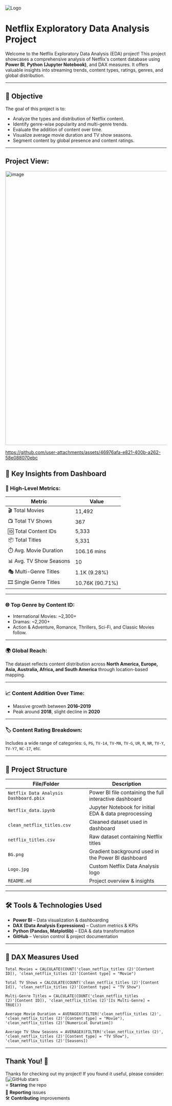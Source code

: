 ![Logo](https://github.com/user-attachments/assets/89197a92-16bf-45c4-8454-6ac53b3f0586)
# Netflix Exploratory Data Analysis Project

Welcome to the Netflix Exploratory Data Analysis (EDA) project! This project showcases a comprehensive analysis of Netflix's content database using **Power BI**, **Python (Jupyter Notebook)**, and DAX measures. It offers valuable insights into streaming trends, content types, ratings, genres, and global distribution.

---

## 🧠 Objective

The goal of this project is to:
- Analyze the types and distribution of Netflix content.
- Identify genre-wise popularity and multi-genre trends.
- Evaluate the addition of content over time.
- Visualize average movie duration and TV show seasons.
- Segment content by global presence and content ratings.

---
## Project View:
<img width="1537" height="856" alt="image" src="https://github.com/user-attachments/assets/1e571916-fbf4-4f6c-8115-0328c1856ebb" />

https://github.com/user-attachments/assets/46976afa-e821-400b-a262-58e088070ebc



## 📌 Key Insights from Dashboard

### 🔢 High-Level Metrics:
| Metric | Value |
|--------|-------|
| 🎬 Total Movies | 11,492 |
| 📺 Total TV Shows | 367 |
| 🆔 Total Content IDs | 5,333 |
| 📦 Total Titles | 5,331 |
| ⏱️ Avg. Movie Duration | 106.16 mins |
| 📊 Avg. TV Show Seasons | 10 |
| 🎭 Multi-Genre Titles | 1.1K (9.28%) |
| 🎞️ Single Genre Titles | 10.76K (90.71%) |

---

### 🌐 Top Genre by Content ID:
- International Movies: ~2,300+
- Dramas: ~2,200+
- Action & Adventure, Romance, Thrillers, Sci-Fi, and Classic Movies follow.

---

### 🌍 Global Reach:
The dataset reflects content distribution across **North America, Europe, Asia, Australia, Africa, and South America** through location-based mapping.

---

### 📈 Content Addition Over Time:
- Massive growth between **2016–2019**
- Peak around **2018**, slight decline in **2020**

---

### 🏷️ Content Rating Breakdown:
Includes a wide range of categories:
`G`, `PG`, `TV-14`, `TV-MA`, `TV-G`, `UR`, `R`, `NR`, `TV-Y`, `TV-Y7`, `NC-17`, etc.

---
## 📁 Project Structure

| File/Folder | Description |
|------------|-------------|
| `Netflix Data Analysis Dashboard.pbix` | Power BI file containing the full interactive dashboard |
| `Netflix_data.ipynb` | Jupyter Notebook for initial EDA & data preprocessing |
| `clean_netflix_titles.csv` | Cleaned dataset used in dashboard |
| `netflix_titles.csv` | Raw dataset containing Netflix titles |
| `BG.png` | Gradient background used in the Power BI dashboard |
| `Logo.jpg` | Custom Netflix Data Analysis logo |
| `README.md` | Project overview & insights |

-----
## 🛠️ Tools & Technologies Used

- **Power BI** – Data visualization & dashboarding
- **DAX (Data Analysis Expressions)** – Custom metrics & KPIs
- **Python (Pandas, Matplotlib)** – EDA & data transformation
- **GitHub** – Version control & project documentation

---

## 📐 DAX Measures Used

```DAX
Total Movies = CALCULATE(COUNT('clean_netflix_titles (2)'[Content ID]), 'clean_netflix_titles (2)'[Content type] = "Movie")
```
```
Total TV Shows = CALCULATE(COUNT('clean_netflix_titles (2)'[Content Id]), 'clean_netflix_titles (2)'[Content type] = "TV Show")
```
```
Multi-Genre Titles = CALCULATE(COUNT('clean_netflix_titles (2)'[Content ID]), 'clean_netflix_titles (2)'[Is Multi-Genre] = TRUE())
```
```
Average Movie Duration = AVERAGEX(FILTER('clean_netflix_titles (2)', 'clean_netflix_titles (2)'[Content type] = "Movie"), 'clean_netflix_titles (2)'[Numerical Duration])
```
```
Average TV Show Seasons = AVERAGEX(FILTER('clean_netflix_titles (2)', 'clean_netflix_titles (2)'[Content type] = "TV Show"), 'clean_netflix_titles (2)'[Seasons])
```
---------------
## Thank You! 💙
Thanks for checking out my project! If you found it useful, please consider:  
[![GitHub stars]([https://github.com/Siteshgupta123/Netflix-Exploratory-Data-Analysis-Project])  
⭐ **Starring** the repo  
🐛 **Reporting** issues  
🛠 **Contributing** improvements  
